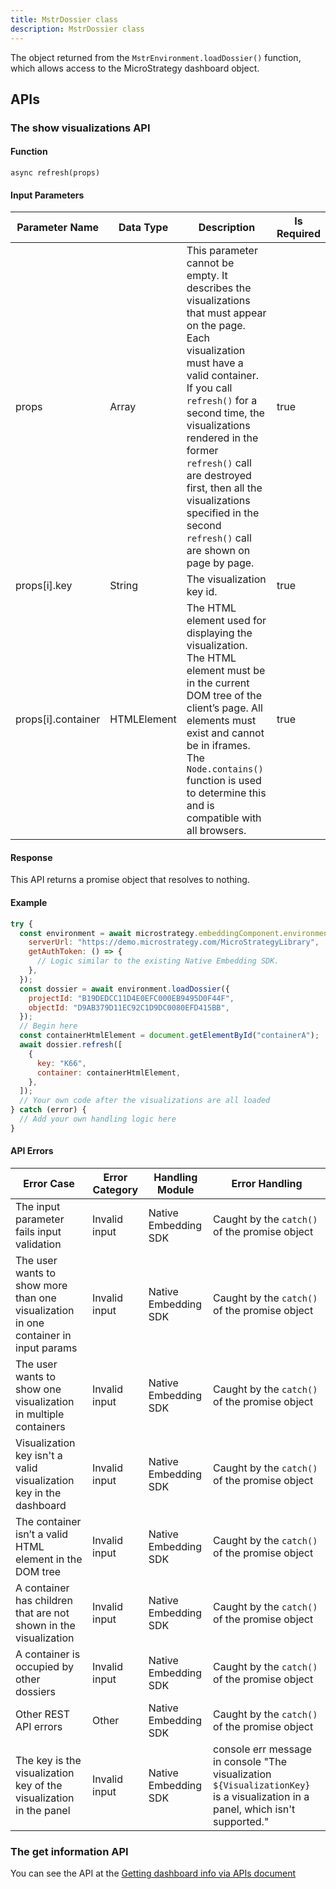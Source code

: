 ```yaml
---
title: MstrDossier class
description: MstrDossier class
---
```


<Available since="2021 Update 9 (May 2023)"/>

The object returned from the `MstrEnvironment.loadDossier()` function, which allows access to the MicroStrategy dashboard object.

## APIs

### The show visualizations API

#### Function

`async refresh(props)`

#### Input Parameters

| Parameter Name     | Data Type   | Description                                                                                                                                                                                                                                                                                                                                                              | Is Required |
| ------------------ | ----------- | ------------------------------------------------------------------------------------------------------------------------------------------------------------------------------------------------------------------------------------------------------------------------------------------------------------------------------------------------------------------------ | ----------- |
| props              | Array       | This parameter cannot be empty. It describes the visualizations that must appear on the page. Each visualization must have a valid container. If you call `refresh()` for a second time, the visualizations rendered in the former `refresh()` call are destroyed first, then all the visualizations specified in the second `refresh()` call are shown on page by page. | true        |
| props[i].key       | String      | The visualization key id.                                                                                                                                                                                                                                                                                                                                                | true        |
| props[i].container | HTMLElement | The HTML element used for displaying the visualization. The HTML element must be in the current DOM tree of the client’s page. All elements must exist and cannot be in iframes. The `Node.contains()` function is used to determine this and is compatible with all browsers.                                                                                           | true        |

#### Response

This API returns a promise object that resolves to nothing.

#### Example

```js
try {
  const environment = await microstrategy.embeddingComponent.environments.create({
    serverUrl: "https://demo.microstrategy.com/MicroStrategyLibrary",
    getAuthToken: () => {
      // Logic similar to the existing Native Embedding SDK.
    },
  });
  const dossier = await environment.loadDossier({
    projectId: "B19DEDCC11D4E0EFC000EB9495D0F44F",
    objectId: "D9AB379D11EC92C1D9DC0080EFD415BB",
  });
  // Begin here
  const containerHtmlElement = document.getElementById("containerA");
  await dossier.refresh([
    {
      key: "K66",
      container: containerHtmlElement,
    },
  ]);
  // Your own code after the visualizations are all loaded
} catch (error) {
  // Add your own handling logic here
}
```

#### API Errors

| Error Case                                                                          | Error Category | Handling Module      | Error Handling                                                                                                                 |
| ----------------------------------------------------------------------------------- | -------------- | -------------------- | ------------------------------------------------------------------------------------------------------------------------------ |
| The input parameter fails input validation                                          | Invalid input  | Native Embedding SDK | Caught by the `catch()` of the promise object                                                                                  |
| The user wants to show more than one visualization in one container in input params | Invalid input  | Native Embedding SDK | Caught by the `catch()` of the promise object                                                                                  |
| The user wants to show one visualization in multiple containers                     | Invalid input  | Native Embedding SDK | Caught by the `catch()` of the promise object                                                                                  |
| Visualization key isn't a valid visualization key in the dashboard                  | Invalid input  | Native Embedding SDK | Caught by the `catch()` of the promise object                                                                                  |
| The container isn’t a valid HTML element in the DOM tree                            | Invalid input  | Native Embedding SDK | Caught by the `catch()` of the promise object                                                                                  |
| A container has children that are not shown in the visualization                    | Invalid input  | Native Embedding SDK | Caught by the `catch()` of the promise object                                                                                  |
| A container is occupied by other dossiers                                           | Invalid input  | Native Embedding SDK | Caught by the `catch()` of the promise object                                                                                  |
| Other REST API errors                                                               | Other          | Native Embedding SDK | Caught by the `catch()` of the promise object                                                                                  |
| The key is the visualization key of the visualization in the panel                  | Invalid input  | Native Embedding SDK | console err message in console "The visualization `${VisualizationKey}` is a visualization in a panel, which isn't supported." |

### The get information API

You can see the API at the [Getting dashboard info via APIs document](dossier-info-api)
